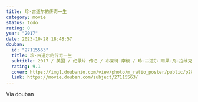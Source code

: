 ```yaml
---
title: 珍·古道尔的传奇一生
category: movie
status: todo
rating: 0
year: "2017"
date: 2023-10-28 18:48:57
douban:
  id: "27115563"
  title: 珍·古道尔的传奇一生
  subtitle: 2017 / 美国 / 纪录片 传记 / 布莱特·摩根 / 珍·古道尔 雨果·凡·拉维克
  rating: 9.1
  cover: https://img1.doubanio.com/view/photo/m_ratio_poster/public/p2899178200.jpg
  link: https://movie.douban.com/subject/27115563/
---
```


Via douban 
